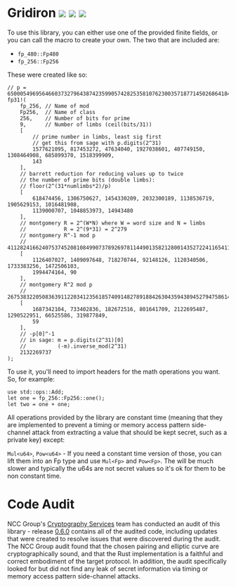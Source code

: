 Gridiron [![](https://img.shields.io/crates/v/gridiron.svg)](https://crates.io/crates/gridiron) [![](https://docs.rs/gridiron/badge.svg)](https://docs.rs/gridiron) [![](https://travis-ci.com/IronCoreLabs/gridiron.svg?branch=master)](https://travis-ci.com/IronCoreLabs/gridiron?branch=master)
====================

To use this library, you can either use one of the provided finite fields, or you can call the macro to create your own. The two that are included are:

* `fp_480::Fp480`
* `fp_256::Fp256`

These were created like so:

    // p = 65000549695646603732796438742359905742825358107623003571877145026864184071783
    fp31!(
        fp_256, // Name of mod
        Fp256,  // Name of class
        256,    // Number of bits for prime
        9,      // Number of limbs (ceil(bits/31))
        [
            // prime number in limbs, least sig first
            // get this from sage with p.digits(2^31)
            1577621095, 817453272, 47634040, 1927038601, 407749150, 1308464908, 685899370, 1518399909,
            143
        ],
        // barrett reduction for reducing values up to twice
        // the number of prime bits (double limbs):
        // floor(2^(31*numlimbs*2)/p)
        [
            618474456, 1306750627, 1454330209, 2032300189, 1138536719, 1905629153, 1016481908,
            1139000707, 1048853973, 14943480
        ],
        // montgomery R = 2^(W*N) where W = word size and N = limbs
        //            R = 2^(9*31) = 2^279
        // montgomery R^-1 mod p
        // 41128241662407537452081084990737892697811449013582128001435272241165411523443
        [
            1126407027, 1409097648, 718270744, 92148126, 1120340506, 1733383256, 1472506103,
            1994474164, 90
        ],
        // montgomery R^2 mod p
        // 26753832205083639112203412356185740914827891884263043594389452794758614404120
        [
            1687342104, 733402836, 182672516, 801641709, 2122695487, 1290522951, 66525586, 319877849,
            59
        ],
        // -p[0]^-1
        // in sage: m = p.digits(2^31)[0]
        //          (-m).inverse_mod(2^31)
        2132269737
    );


To use it, you'll need to import headers for the math operations you want. So, for example:

    use std::ops::Add;
    let one = fp_256::Fp256::one();
    let two = one + one;

All operations provided by the library are constant time (meaning that they are implemented to prevent a timing or memory access pattern side-channel attack from extracting a value that should be kept secret, such as a private key) except:

`Mul<u64>`, `Pow<u64>` - If you need a constant time version of those, you can lift them into an Fp type and use `Mul<Fp>` and `Pow<Fp>`. 
The will be much slower and typically the u64s are not secret values so it's ok for them to be non constant time.

# Code Audit

NCC Group's [Cryptography Services](https://www.nccgroup.trust/us/our-services/cyber-security/specialist-practices/cryptography-services/) team has conducted an audit of this library - release [0.6.0](https://github.com/IronCoreLabs/gridiron/releases/tag/0.6.0) contains all of the audited code, including updates that were created to resolve issues that were discovered during the audit. The NCC Group audit found that the chosen pairing and elliptic curve are cryptographically sound, and that the Rust implementation is a faithful and correct embodiment of the target protocol. In addition, the audit specifically looked for but did not find any leak of secret information via timing or memory access pattern side-channel attacks.
